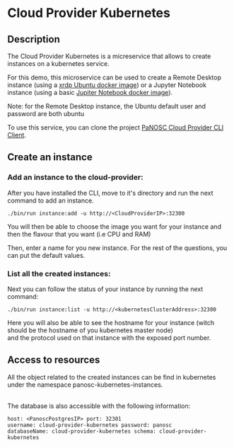 Cloud Provider Kubernetes  
=========================  
  
## Description  
The Cloud Provider Kubernetes is a micreservice that allows to create instances on a kubernetes service.  
  
For this demo, this microservice can be used to create a Remote Desktop instance (using a [xrdp Ubuntu docker image](https://hub.docker.com/r/danielguerra/ubuntu-xrdp-base)) or a Jupyter Notebook instance (using a basic [Jupiter Notebook docker image](https://hub.docker.com/r/jupyter/base-notebook)).  
  
Note: for the Remote Desktop instance, the Ubuntu default user and password are both ubuntu  
  
To use this service, you can clone the project  [PaNOSC Cloud Provider CLI Client](https://github.com/panosc-portal/cloud-provider-client-cli).  
## Create an instance   
### Add an instance to the cloud-provider:  
  
After you have installed the CLI, move to it's directory and run the next command to add an instance.  
```  
./bin/run instance:add -u http://<CloudProviderIP>:32300  
```  
You will then be able to choose the image you want for your instance and then the flavour that you want (i.e CPU and RAM)<br/>  
  
Then, enter a name for you new instance. For the rest of the questions, you can put the default values.  

### List all the created instances:  
  
Next you can follow the status of your instance by running the next command:  
```  
./bin/run instance:list -u http://<kubernetesClusterAddress>:32300  
```  
Here you will also be able to see the hostname for your instance (witch should be the hostname of you kubernetes master node)   
and the protocol used on that instance with the exposed port number.  
  
  
## Access to resources  
All the object related to the created instances can be find in kubernetes under the namespace panosc-kubernetes-instances.  
  
<br/>  
The database is also accessible with the following information:  
  
```  
host: <PanoscPostgresIP> port: 32301  
username: cloud-provider-kubernetes password: panosc  
databaseName: cloud-provider-kubernetes schema: cloud-provider-kubernetes  
```